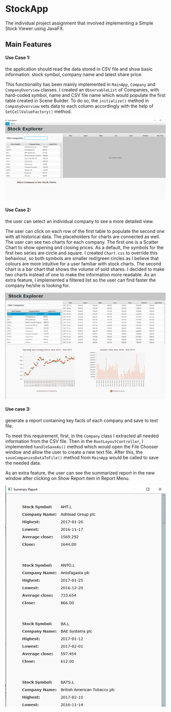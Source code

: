 # StockApp
The individual project assignment that involved implementing a Simple Stock Viewer using JavaFX.

## Main Features

#### Use Case 1: 
the application should read the data stored in CSV file and show basic information: stock symbol, company name and latest share price.

This functionality has been mainly implemented in `MainApp`, `Company` and `CompanyOverview` classes. 
I created an `ObservableList` of Companies, with hard-coded symbol, name and CSV file name which would populate the first table created in Scene Builder. To do so, the `initialize()` method in `CompanyOverview` sets data to each column accordingly with the help of `SetCellValueFactory()` method. 
 
![Application start page](img/app-empty.png)

#### Use Case 2: 
the user can select an individual company to see a more detailed view. 

The user can click on each row of the first table to populate the second one with all historical data. 
The placeholders for charts are connected as well. The user can see two charts for each company. 
The first one is a Scatter Chart to show opening and closing prices. As a default, the symbols for the first two series are circle and square. I created `Chart.css` to override this behaviour, so both symbols are smaller red/green circles as I believe that colours are more intuitive for a user familiar with stock charts. 
The second chart is a bar chart that shows the volume of sold shares. I decided to make two charts instead of one to make the information more readable.
As an extra feature, I implemented a filtered list so the user can find faster the company he/she is looking for.
  
![Detailed Company Overview](img/app-full.png)

#### Use case 3: 
generate a report containing key facts of each company and save to text file. 

To meet this requirement, first,  in the `Company` class I extracted all needed information from the CSV file. 
Then in the `RootLayoutController`, I implemented `handleSaveAs()` method which would open the File Chooser window and allow the user to create a new text file. 
After this, the `saveCompaniesDataToFile()` method from `MainApp` would be called to save the needed data.

As an extra feature, the user can  see the summarized report in the new window after clicking on Show Report item in Report Menu. 

![Summary Report](img/report.png) 

